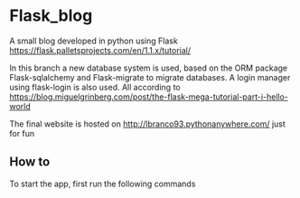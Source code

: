 # Flask_blog
A small blog developed in python using Flask https://flask.palletsprojects.com/en/1.1.x/tutorial/

In this branch a new database system is used, based on the ORM package Flask-sqlalchemy and Flask-migrate to migrate databases. A login manager using flask-login is also used. All according to https://blog.miguelgrinberg.com/post/the-flask-mega-tutorial-part-i-hello-world

The final website is hosted on http://lbranco93.pythonanywhere.com/ just for fun

## How to

To start the app, first run the following commands
```


```